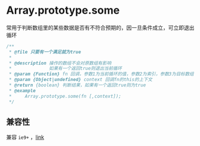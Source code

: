# Array.prototype.some

常用于判断数组里的某些数据是否有不符合预期的，因一旦条件成立，可立即退出循环

```js
/**
 * @file 只要有一个满足就为true
 *
 * @description 操作的数组不会对原数组有影响
 *              如果有一个返回true则退出当前循环
 * @param {Function} fn 回调，参数1为当前循环的值，参数2为索引，参数3为目标数组
 * @param {Object|undefined} context 回调fn的this的上下文
 * @return {boolean} 判断结果，如果有一个返回true则为true
 * @example
 *     Array.prototype.some(fn [,context]);
 */
```

## 兼容性

兼容 `ie9+` ，[link](http://kangax.github.io/compat-table/es5/#test-Array.prototype.some)